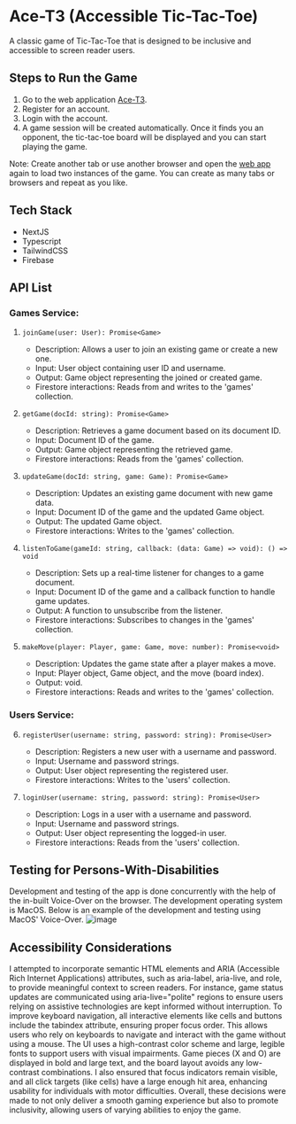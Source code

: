 # Ace-T3 (Accessible Tic-Tac-Toe)
A classic game of Tic-Tac-Toe that is designed to be inclusive and accessible to screen reader users.

## Steps to Run the Game

1. Go to the web application [Ace-T3](https://ace-t3.vercel.app/).
2. Register for an account.
3. Login with the account.
4. A game session will be created automatically. Once it finds you an opponent, the tic-tac-toe board will be displayed and you can start playing the game.

Note: Create another tab or use another browser and open the [web app](https://ace-t3.vercel.app/) again to load two instances of the game. You can create as many tabs or browsers and repeat as you like.

## Tech Stack
- NextJS
- Typescript
- TailwindCSS
- Firebase

## API List

### Games Service:

1. `joinGame(user: User): Promise<Game>`
   - Description: Allows a user to join an existing game or create a new one.
   - Input: User object containing user ID and username.
   - Output: Game object representing the joined or created game.
   - Firestore interactions: Reads from and writes to the 'games' collection.

2. `getGame(docId: string): Promise<Game>`
   - Description: Retrieves a game document based on its document ID.
   - Input: Document ID of the game.
   - Output: Game object representing the retrieved game.
   - Firestore interactions: Reads from the 'games' collection.

3. `updateGame(docId: string, game: Game): Promise<Game>`
   - Description: Updates an existing game document with new game data.
   - Input: Document ID of the game and the updated Game object.
   - Output: The updated Game object.
   - Firestore interactions: Writes to the 'games' collection.

4. `listenToGame(gameId: string, callback: (data: Game) => void): () => void`
   - Description: Sets up a real-time listener for changes to a game document.
   - Input: Document ID of the game and a callback function to handle game updates.
   - Output: A function to unsubscribe from the listener.
   - Firestore interactions: Subscribes to changes in the 'games' collection.

5. `makeMove(player: Player, game: Game, move: number): Promise<void>`
   - Description: Updates the game state after a player makes a move.
   - Input: Player object, Game object, and the move (board index).
   - Output: void.
   - Firestore interactions: Reads and writes to the 'games' collection.

### Users Service:

6. `registerUser(username: string, password: string): Promise<User>`
   - Description: Registers a new user with a username and password.
   - Input: Username and password strings.
   - Output: User object representing the registered user.
   - Firestore interactions: Writes to the 'users' collection.

7. `loginUser(username: string, password: string): Promise<User>`
   - Description: Logs in a user with a username and password.
   - Input: Username and password strings.
   - Output: User object representing the logged-in user.
   - Firestore interactions: Reads from the 'users' collection.

## Testing for Persons-With-Disabilities
Development and testing of the app is done concurrently with the help of the in-built Voice-Over on the browser. The development operating system is MacOS. Below is an example of the development and testing using MacOS' Voice-Over.
![image](https://github.com/user-attachments/assets/d695be12-ade1-43bb-8b6e-f437805dcfed)

## Accessibility Considerations
I attempted to incorporate semantic HTML elements and ARIA (Accessible Rich Internet Applications) attributes, such as aria-label, aria-live, and role, to provide meaningful context to screen readers. For instance, game status updates are communicated using aria-live="polite" regions to ensure users relying on assistive technologies are kept informed without interruption. To improve keyboard navigation, all interactive elements like cells and buttons include the tabindex attribute, ensuring proper focus order. This allows users who rely on keyboards to navigate and interact with the game without using a mouse. The UI uses a high-contrast color scheme and large, legible fonts to support users with visual impairments. Game pieces (X and O) are displayed in bold and large text, and the board layout avoids any low-contrast combinations. I also ensured that focus indicators remain visible, and all click targets (like cells) have a large enough hit area, enhancing usability for individuals with motor difficulties. Overall, these decisions were made to not only deliver a smooth gaming experience but also to promote inclusivity, allowing users of varying abilities to enjoy the game.
